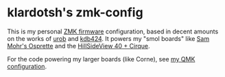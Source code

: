 # klardotsh's zmk-config

This is my personal [ZMK firmware](https://github.com/zmkfirmware/zmk/)
configuration, based in decent amounts on the works of
[urob](https://github.com/urob/zmk-config) and
[kdb424](https://github.com/kdb424/sweep-zmk). It powers my "smol boards" like
[Sam Mohr's Osprette](https://sammohr.dev/keyboards) and the [HillSideView 40 +
Cirque](https://github.com/wannabecoffeenerd/HillSideView).

For the code powering my larger boards (like Corne), see [my QMK
configuration](https://github.com/klardotsh/qmk_firmware).
